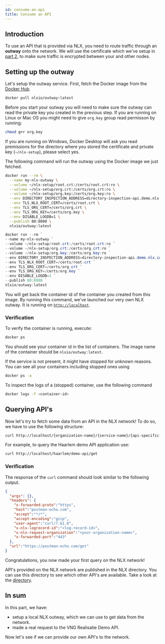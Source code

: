 ```yaml
---
id: consume-an-api
title: Consume an API
---
```


## Introduction

To use an API that is provided via NLX, you need to route traffic through an **outway** onto the network.
We will use the certificate which we've setup in [part 2](./retrieve-a-demo-certificate.md), to make sure traffic is encrypted between your and other nodes.

## Setting up the outway

Let's setup the outway service. First, fetch the Docker image from the [Docker Hub](https://hub.docker.com/u/nlxio).

```bash
docker pull nlxio/outway:latest
```

Before you start your outway you will need to make sure the outway can read the private key you created in the previous step.
If you are running on Linux or Mac OS you might need to give `org.key` group read permisson by running:

```bash
chmod g+r org.key
```

If you are running on Windows, Docker Desktop will ask you read premissions for the directory where you stored the certificate and private key (`~/nlx-setup`), please select yes.

The following command will run the outway using the Docker image we just fetched.

<!--DOCUSAURUS_CODE_TABS-->
<!--Linux & macOS-->
```bash
docker run --rm \
  --name my-nlx-outway \
  --volume ~/nlx-setup/root.crt:/certs/root.crt:ro \
  --volume ~/nlx-setup/org.crt:/certs/org.crt:ro \
  --volume ~/nlx-setup/org.key:/certs/org.key:ro \
  --env DIRECTORY_INSPECTION_ADDRESS=directory-inspection-api.demo.nlx.io:443 \
  --env TLS_NLX_ROOT_CERT=/certs/root.crt \
  --env TLS_ORG_CERT=/certs/org.crt \
  --env TLS_ORG_KEY=/certs/org.key \
  --env DISABLE_LOGDB=1 \
  --publish 80:8080 \
  nlxio/outway:latest  
```

<!--Windows-->
```powershell
docker run --rm `
--name my-nlx-outway `
--volume ~/nlx-setup/root.crt:/certs/root.crt:ro `
--volume ~/nlx-setup/org.crt:/certs/org.crt:ro `
--volume ~/nlx-setup/org.key:/certs/org.key:ro `
--env DIRECTORY_INSPECTION_ADDRESS=directory-inspection-api.demo.nlx.io:443 `
--env TLS_NLX_ROOT_CERT=/certs/root.crt `
--env TLS_ORG_CERT=/certs/org.crt `
--env TLS_ORG_KEY=/certs/org.key `
--env DISABLE_LOGDB=1 `
--publish 80:8080 `
nlxio/outway:latest  
```
<!--END_DOCUSAURUS_CODE_TABS-->

You will get back the container id of the container you created from this image.
By running this command, we've launched our very own NLX outway. It is running on [`http://localhost`](http://localhost).

### Verification

To verify the container is running, execute:

```bash
docker ps
```

You should see your container id in the list of containers. The image name  of the container should be `nlxio/outway:latest`.

If the service is not present, it might have stopped for unknown reasons. You can see all your containers including stopped ones using

```bash
docker ps -a
```

To inspect the logs of a (stopped) container, use the following command

```bash
docker logs -f <container-id>
```

## Querying API's

Now let's try to fetch some data from an API in the NLX network!
To do so, we have to use the following structure:

```bash
curl http://localhost/{organization-name}/{service-name}/{api-specific-path}
```

For example, to query the Haarlem demo API application use:

```bash
curl http://localhost/haarlem/demo-api/get
```

### Verification

The response of the `curl` command should look similar to the following output.

```json
{
  "args": {},
  "headers": {
    "x-forwarded-proto":"https",
    "host":"postman-echo.com",
    "accept":"*/*",
    "accept-encoding":"gzip",
    "user-agent":"curl/7.61.0",
    "x-nlx-logrecord-id":"<log-record-id>",
    "x-nlx-request-organization":"<your-organization-name>",
    "x-forwarded-port":"443"
  },
  "url":"https://postman-echo.com/get"
}
```

Congratulations, you now made your first query on the NLX network!

API's provided on the NLX network are published in the NLX directory. You can use this directory to see which other API's are available.
Take a look at the [directory](https://directory.nlx.io).

## In sum

In this part, we have:

- setup a local NLX outway, which we can use to get data from the network.
- made a real request to the VNG Realisatie Demo API.

Now let's see if we can provide our own API's to the network.
